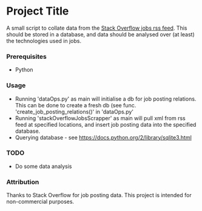 # Project Title
A small script to collate data from the [Stack Overflow jobs rss feed](https://stackoverflow.com/jobs/feed?location=melbourne). This should be stored in a database, and data should be analysed over (at least) the technologies used in jobs.

### Prerequisites

 - Python

### Usage

 - Running 'dataOps.py' as main will initialise a db for job posting relations. This can be
   done to create a fresh db (see func. 'create_job_posting_relations()' in 'dataOps.py'
 - Running 'stackOverflowJobsScrapper' as main will pull xml from rss feed at specified locations,
   and insert job posting data into the specified database.
 - Querying database - see https://docs.python.org/2/library/sqlite3.html

### TODO

* Do some data analysis

### Attribution

Thanks to Stack Overflow for job posting data. This project is intended for
non-commercial purposes.
